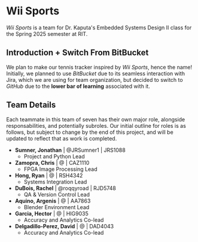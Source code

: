 # Wii Sports
*Wii Sports* is a team for Dr. Kaputa's Embedded Systems Design II class for the Spring 2025 semester at RIT. 

## Introduction + Switch From BitBucket
We plan to make our tennis tracker inspired by *Wii Sports*, hence the name! Initially, we planned to use *BitBucket* due to its seamless interaction with Jira, which we are using for team organization, but decided to switch to *GitHub* due to the **lower bar of learning** associated with it.
## Team Details
Each teammate in this team of seven has their own major role, alongside responsabilities, and potentially subroles. Our initial outline for roles is as follows, but subject to change by the end of this project, and will be updated to reflect that as work is completed. 

 - **Sumner, Jonathan** | @JRSumner1 | JRS1088
	 - Project and Python Lead
 - **Zamopra, Chris** | @ | CAZ1110
	 - FPGA Image Processing Lead
 - **Hong, Ryan** | @ | RSH4342
	 - Systems Integration Lead
 - **DuBois, Rachel** | @roqqyroad | RJD5748
	 - QA & Version Control Lead
 - **Aquino, Argenis** | @ |  AA7863
	 - Blender Environment Lead
 - **Garcia, Hector** | @ | HIG9035
	 - Accuracy and Analytics Co-lead
 - **Delgadillo-Perez, David** | @ | DAD4043
	 - Accuracy and Analytics Co-lead
